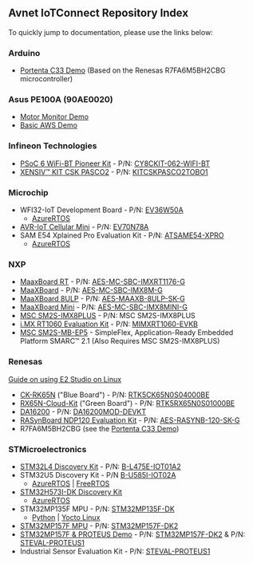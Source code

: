 ## Avnet IoTConnect Repository Index
To quickly jump to documentation, please use the links below:

### Arduino
* [Portenta C33 Demo](https://github.com/avnet-iotconnect/iotc-arduino-pro-portenta-c33-demo) (Based on the Renesas R7FA6M5BH2CBG microcontroller)

### Asus PE100A (90AE0020)
* [Motor Monitor Demo](https://github.com/avnet-iotconnect/iotc-python-examples/tree/main/PE100A_Motor_Monitor_Demo)
* [Basic AWS Demo](https://github.com/avnet-iotconnect/iotc-python-examples/tree/main/PE100A_Basic_AWS_Demo)

### Infineon Technologies
* [PSoC 6 WiFi-BT Pioneer Kit](https://github.com/avnet-iotconnect/iotc-modustoolbox-example) - P/N: [CY8CKIT-062-WIFI-BT](https://www.avnet.com/shop/us/products/infineon/cy8ckit-062-wifi-bt-3074457345644457811)
* [XENSIV™ KIT CSK PASCO2](https://github.com/avnet-iotconnect/iotc-modustoolbox-xensiv-example) - P/N: [KITCSKPASCO2TOBO1](https://www.avnet.com/shop/us/products/infineon/kitcskpasco2tobo1-3074457345649343226)

### Microchip
* WFI32-IoT Development Board - P/N: [EV36W50A](https://www.avnet.com/shop/us/products/microchip/ev36w50a-3074457345653415285)
  * [AzureRTOS](https://github.com/avnet-iotconnect/iotc-azurertos-sdk/tree/main/samples/wfi32iot)
* [AVR-IoT Cellular Mini](https://github.com/avnet-iotconnect/iotc-arduino-mchp-avr-sdk) - P/N: [EV70N78A](https://www.avnet.com/shop/us/products/microchip/ev70n78a-3074457345652818957)
* SAM E54 Xplained Pro Evaluation Kit - P/N: [ATSAME54-XPRO](https://www.avnet.com/shop/us/products/microchip/atsame54-xpro-3074457345632695712)
  * [AzureRTOS](https://github.com/avnet-iotconnect/iotc-azurertos-sdk/tree/main/samples/same54xpro)

### NXP
* [MaaxBoard RT](https://github.com/avnet-iotconnect/iotc-azurertos-sdk/tree/main/samples/maaxboardrt) - P/N: [AES-MC-SBC-IMXRT1176-G](https://www.avnet.com/shop/us/products/avnet-engineering-services/aes-mc-sbc-imxrt1176-g-3074457345644679188)
* [MaaXBoard](https://github.com/avnet-iotconnect/iotc-yocto-python-sdk/blob/hardknott/board_specific_readmes/maaxboard.md) - P/N: [AES-MC-SBC-IMX8M-G](https://www.avnet.com/shop/us/products/avnet-engineering-services/aes-mc-sbc-imx8m-g-3074457345642080716)
* [MaaXBoard 8ULP](https://github.com/avnet-iotconnect/iotc-yocto-python-sdk/blob/hardknott/board_specific_readmes/maaxboard.md) - P/N: [AES-MAAXB-8ULP-SK-G](https://www.avnet.com/shop/us/products/avnet-engineering-services/aes-maaxb-8ulp-sk-g-3074457345648110677)
* [MaaXBoard Mini](https://github.com/avnet-iotconnect/iotc-yocto-python-sdk/blob/hardknott/board_specific_readmes/maaxboard.md) - P/N: [AES-MC-SBC-IMX8MINI-G](https://www.avnet.com/shop/us/products/avnet-engineering-services/aes-mc-sbc-imx8mini-g-3074457345643866383)
* [MSC SM2S-IMX8PLUS](https://github.com/avnet-iotconnect/iotc-yocto-python-sdk/blob/hardknott/board_specific_readmes/sm2s-imx8mp.md) - P/N: MSC SM2S-IMX8PLUS
* [i.MX RT1060 Evaluation Kit](https://github.com/avnet-iotconnect/iotc-azurertos-sdk/tree/main/samples/mimxrt1060) - P/N: [MIMXRT1060-EVKB](https://www.avnet.com/shop/us/products/nxp/mimxrt1060-evkb-3074457345646220163)
* [MSC SM2S-MB-EP5](https://github.com/avnet-embedded/simplecore-iotconnect) - SimpleFlex, Application-Ready Embedded Platform SMARC™ 2.1 (Also Requires MSC SM2S-IMX8PLUS)

### Renesas  
[Guide on using E2 Studio on Linux](documentation/e2studio/e2studio_linux_guide.md)
* [CK-RK65N](https://github.com/avnet-iotconnect/iotc-azurertos-sdk/tree/main/samples/ck-rx65n) ("Blue Board") - P/N: [RTK5CK65N0S04000BE](https://www.avnet.com/shop/us/products/renesas-electronics/rtk5ck65n0s04000be-3074457345648945765)
* [RX65N-Cloud-Kit](https://github.com/avnet-iotconnect/iotc-azurertos-sdk/tree/main/samples/rx65ncloudkit) ("Green Board") - P/N: [RTK5RX65N0S01000BE](https://www.avnet.com/shop/us/products/renesas-electronics/rtk5rx65n0s01000be-3074457345641711168)
* [DA16200](https://github.com/avnet-iotconnect/iotc-dialog-da16k-sdk) - P/N: [DA16200MOD-DEVKT](https://www.avnet.com/shop/us/products/renesas-electronics/da16200mod-devkt-3074457345643529171)
* [RASynBoard NDP120 Evaluation Kit](https://github.com/Avnet/RASynBoard-Out-of-Box-Demo/blob/rasynboard_v2_tiny/docs/IoTConnect.md) - P/N: [AES-RASYNB-120-SK-G](https://www.avnet.com/wps/portal/us/products/avnet-boards/avnet-board-families/rasynboard)
* R7FA6M5BH2CBG (see the [Portenta C33 Demo](https://github.com/avnet-iotconnect/iotc-arduino-pro-portenta-c33-demo))
### STMicroelectronics
* [STM32L4 Discovery Kit](https://github.com/avnet-iotconnect/iotc-azurertos-sdk/tree/main/samples/stm32l4) - P/N: [B-L475E-IOT01A2](https://www.avnet.com/shop/us/products/stmicroelectronics/b-l475e-iot01a2-3074457345646183681)
* STM32U5 Discovery Kit - P/N [B-U585I-IOT02A](https://www.avnet.com/shop/us/products/stmicroelectronics/b-u585i-iot02a-3074457345647217745)
  * [AzureRTOS](https://github.com/avnet-iotconnect/iotc-azurertos-stm32-u5) | [FreeRTOS](https://github.com/avnet-iotconnect/iotc-freertos-stm32-u5) 
* [STM32H573I-DK Discovery Kit](https://www.newark.com/pt-BR/stmicroelectronics/stm32h573i-dk/discovery-kit-32bit-arm-cortex/dp/78AK8713)
  * [AzureRTOS](https://github.com/avnet-iotconnect/iotc-azurertos-stm32-h5)
* STM32MP135F MPU - P/N: [STM32MP135F-DK](https://www.avnet.com/shop/us/products/stmicroelectronics/stm32mp135f-dk-3074457345651659229)
  * [Python](https://github.com/avnet-iotconnect/iotc-pov-engineering/tree/main/STM32MP135F-DK2_Demo) | [Yocto Linux](https://github.com/avnet-iotconnect/iotc-yocto-c-sdk/blob/kirkstone/board_specific_readmes/stm32mpu135.md)
* [STM32MP157F MPU](https://github.com/avnet-iotconnect/iotc-pov-engineering/tree/main/STM32MP157F-DK2_Demo) - P/N: [STM32MP157F-DK2](https://www.newark.com/stmicroelectronics/stm32mp157f-dk2/discovery-kit-arm-cortex-a7-cortex/dp/14AJ2731)
* [STM32MP157F & PROTEUS Demo](https://github.com/avnet-iotconnect/iotc-python-examples/tree/main/PROTEUS_MP157F_Demo) - P/N: [STM32MP157F-DK2](https://www.newark.com/stmicroelectronics/stm32mp157f-dk2/discovery-kit-arm-cortex-a7-cortex/dp/14AJ2731) & P/N: [STEVAL-PROTEUS1](https://www.newark.com/stmicroelectronics/steval-proteus1/evaluation-kit-industrial-sensor/dp/47AK6939)
* Industrial Sensor Evaluation Kit - P/N: [STEVAL-PROTEUS1](https://www.newark.com/stmicroelectronics/steval-proteus1/evaluation-kit-industrial-sensor/dp/47AK6939)
